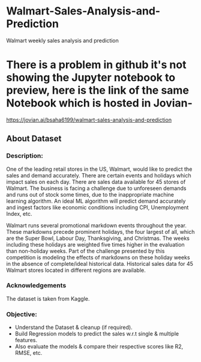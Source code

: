 # Walmart-Sales-Analysis-and-Prediction
Walmart weekly sales analysis and prediction

# There is a problem in github it's not showing the Jupyter notebook to preview, here is the link of the same Notebook which is hosted in Jovian-
https://jovian.ai/bsaha6199/walmart-sales-analysis-and-prediction

## About Dataset

### Description:
One of the leading retail stores in the US, Walmart, would like to predict the sales and demand accurately. There are certain events and holidays which impact sales on each day. There are sales data available for 45 stores of Walmart. The business is facing a challenge due to unforeseen demands and runs out of stock some times, due to the inappropriate machine learning algorithm. An ideal ML algorithm will predict demand accurately and ingest factors like economic conditions including CPI, Unemployment Index, etc.

Walmart runs several promotional markdown events throughout the year. These markdowns precede prominent holidays, the four largest of all, which are the Super Bowl, Labour Day, Thanksgiving, and Christmas. The weeks including these holidays are weighted five times higher in the evaluation than non-holiday weeks. Part of the challenge presented by this competition is modeling the effects of markdowns on these holiday weeks in the absence of complete/ideal historical data. Historical sales data for 45 Walmart stores located in different regions are available.

### Acknowledgements
The dataset is taken from Kaggle.

### Objective:
* Understand the Dataset & cleanup (if required).
* Build Regression models to predict the sales w.r.t single & multiple features.
* Also evaluate the models & compare their respective scores like R2, RMSE, etc.
